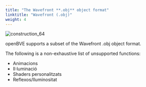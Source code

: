 ```yaml
---
title: "The Wavefront **.obj** object format"
linktitle: "Wavefront (.obj)"
weight: 4
---
```


![construction_64](/images/construction_64.png)

openBVE supports a subset of the Wavefront .obj object format. 

The following is a non-exhaustive list of unsupported functions:

- Animacions
- Il·luminació
- Shaders personalitzats
- Reflexos/lluminositat